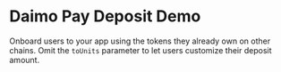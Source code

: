 # Daimo Pay Deposit Demo

Onboard users to your app using the tokens they already own on other
chains. Omit the `toUnits` parameter to let users customize their deposit
amount.
